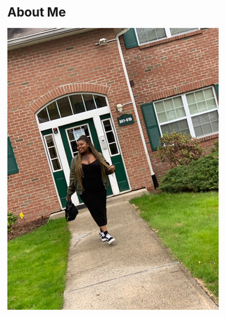 # About Me

![Image of Myself](https://raw.githubusercontent.com/Sadjell/Sadjell.github.io/master/myself2.jpeg)
